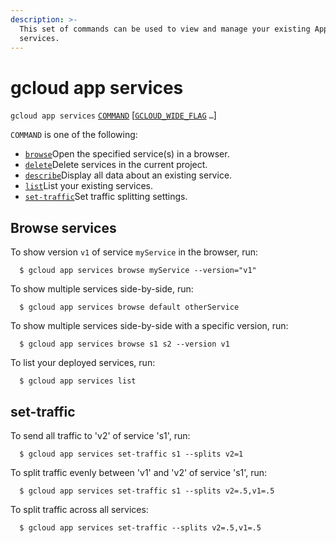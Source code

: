 ```yaml
---
description: >-
  This set of commands can be used to view and manage your existing App Engine
  services.
---
```


# gcloud app services

`gcloud app services` [`COMMAND`](https://cloud.google.com/sdk/gcloud/reference/app/services/#COMMAND) \[[`GCLOUD_WIDE_FLAG`](https://cloud.google.com/sdk/gcloud/reference/app/services/#GCLOUD-WIDE-FLAGS) `…`\]

`COMMAND` is one of the following:

* [`browse`](https://cloud.google.com/sdk/gcloud/reference/app/services/browse)Open the specified service\(s\) in a browser.
* [`delete`](https://cloud.google.com/sdk/gcloud/reference/app/services/delete)Delete services in the current project.
* [`describe`](https://cloud.google.com/sdk/gcloud/reference/app/services/describe)Display all data about an existing service.
* [`list`](https://cloud.google.com/sdk/gcloud/reference/app/services/list)List your existing services.
* [`set-traffic`](https://cloud.google.com/sdk/gcloud/reference/app/services/set-traffic)Set traffic splitting settings.

## Browse services

To show version `v1` of service `myService` in the browser, run:

```text
  $ gcloud app services browse myService --version="v1"
```

To show multiple services side-by-side, run:

```text
  $ gcloud app services browse default otherService
```

To show multiple services side-by-side with a specific version, run:

```text
  $ gcloud app services browse s1 s2 --version v1
```

To list your deployed services, run:

```text
  $ gcloud app services list
```

## set-traffic

To send all traffic to 'v2' of service 's1', run:

```text
  $ gcloud app services set-traffic s1 --splits v2=1
```

To split traffic evenly between 'v1' and 'v2' of service 's1', run:

```text
  $ gcloud app services set-traffic s1 --splits v2=.5,v1=.5
```

To split traffic across all services:

```text
  $ gcloud app services set-traffic --splits v2=.5,v1=.5
```

